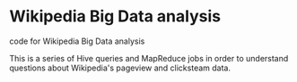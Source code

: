 # Wikipedia Big Data analysis
code for Wikipedia Big Data analysis

This is a series of Hive queries and MapReduce jobs in order to understand questions about Wikipedia's pageview and clicksteam data.
